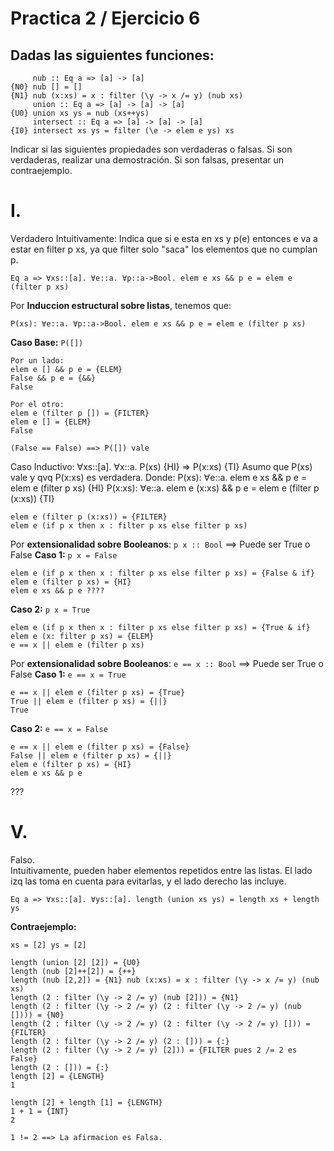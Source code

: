 # Practica 2 / Ejercicio 6
## Dadas las siguientes funciones:
```
     nub :: Eq a => [a] -> [a]
{N0} nub [] = []
{N1} nub (x:xs) = x : filter (\y -> x /= y) (nub xs)
     union :: Eq a => [a] -> [a] -> [a]
{U0} union xs ys = nub (xs++ys)
     intersect :: Eq a => [a] -> [a] -> [a]
{I0} intersect xs ys = filter (\e -> elem e ys) xs
```
Indicar si las siguientes propiedades son verdaderas o falsas. Si son verdaderas, realizar una demostración. Si
son falsas, presentar un contraejemplo.

# I.  
Verdadero
Intuitivamente: Indica que si e esta en xs y p(e) entonces e va a estar en filter p xs, ya que filter solo "saca" los elementos que no cumplan p.
```
Eq a => ∀xs::[a]. ∀e::a. ∀p::a->Bool. elem e xs && p e = elem e (filter p xs)
```
Por **Induccion estructural sobre listas**, tenemos que:

```
P(xs): ∀e::a. ∀p::a->Bool. elem e xs && p e = elem e (filter p xs)
```
**Caso Base:** `P([])`
```
Por un lado:
elem e [] && p e = {ELEM}
False && p e = {&&}
False

Por el otro:
elem e (filter p []) = {FILTER}
elem e [] = {ELEM}
False

(False == False) ==> P([]) vale
```
Caso Inductivo: ∀xs::[a]. ∀x::a. P(xs) {HI} => P(x:xs) {TI}
Asumo que P(xs) vale y qvq P(x:xs) es verdadera.
Donde:
P(xs): ∀e::a. elem e xs && p e = elem e (filter p xs) {HI}
P(x:xs): ∀e::a. elem e (x:xs) && p e = elem e (filter p (x:xs)) {TI}

```
elem e (filter p (x:xs)) = {FILTER}
elem e (if p x then x : filter p xs else filter p xs)
```
Por **extensionalidad sobre Booleanos**: `p x :: Bool` ==> Puede ser True o False
**Caso 1:** `p x = False`
```
elem e (if p x then x : filter p xs else filter p xs) = {False & if}
elem e (filter p xs) = {HI}
elem e xs && p e ????
```
**Caso 2:** `p x = True`
```
elem e (if p x then x : filter p xs else filter p xs) = {True & if}
elem e (x: filter p xs) = {ELEM}
e == x || elem e (filter p xs) 
```
Por **extensionalidad sobre Booleanos**: `e == x :: Bool` ==> Puede ser True o False
**Caso 1:** `e == x = True`
```
e == x || elem e (filter p xs) = {True}
True || elem e (filter p xs) = {||}
True
```
**Caso 2:** `e == x = False`
```
e == x || elem e (filter p xs) = {False}
False || elem e (filter p xs) = {||}
elem e (filter p xs) = {HI}
elem e xs && p e
```
???

# V.  
Falso.  
Intuitivamente, pueden haber elementos repetidos entre las listas. El lado izq las toma en cuenta para evitarlas, y el lado derecho las incluye.
```
Eq a => ∀xs::[a]. ∀ys::[a]. length (union xs ys) = length xs + length ys
```
**Contraejemplo:**
```
xs = [2] ys = [2]

length (union [2] [2]) = {U0}
length (nub [2]++[2]) = {++}
length (nub [2,2]) = {N1} nub (x:xs) = x : filter (\y -> x /= y) (nub xs)
length (2 : filter (\y -> 2 /= y) (nub [2])) = {N1}
length (2 : filter (\y -> 2 /= y) (2 : filter (\y -> 2 /= y) (nub []))) = {N0}
length (2 : filter (\y -> 2 /= y) (2 : filter (\y -> 2 /= y) [])) = {FILTER}
length (2 : filter (\y -> 2 /= y) (2 : [])) = {:}
length (2 : filter (\y -> 2 /= y) [2])) = {FILTER pues 2 /= 2 es False}
length (2 : [])) = {:}
length [2] = {LENGTH}
1

length [2] + length [1] = {LENGTH}
1 + 1 = {INT}
2

1 != 2 ==> La afirmacion es Falsa.
```
